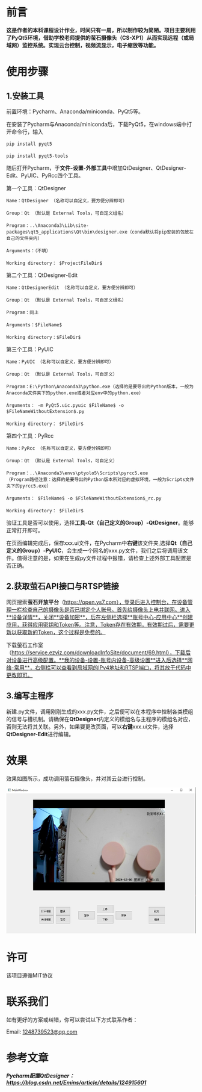 

# 前言

**这是作者的本科课程设计作业，时间只有一周，所以制作较为简陋。项目主要利用了PyQt5环境，借助学校老师提供的萤石摄像头（CS-XP1）从而实现远程（或局域网）监控系统。实现云台控制，视频流显示，电子缩放等功能。**

# 使用步骤

## 1.安装工具

前置环境：Pycharm、Anaconda/miniconda、PyQt5等。

在安装了Pycharm与Anaconda/miniconda后，下载PyQt5，在windows端中打开命令行，输入

```
pip install pyqt5

pip install pyqt5-tools
```

随后打开Pycharm，于**文件-设置-外部工具**中增加QtDesigner、QtDesigner-Edit、PyUIC、PyRcc四个工具。

第一个工具：QtDesigner

```
Name：QtDesigner （名称可以自定义，要方便分辨即可）

Group：Qt （默认是 External Tools，可自定义组名）

Program：..\Anaconda3\Lib\site-packages\qt5_applications\Qt\bin\designer.exe（conda默认将pip安装的包放在自己的文件夹内）

Arguments：（不填）

Working directory： $ProjectFileDir$
```

第二个工具：QtDesigner-Edit

```
Name：QtDesignerEdit （名称可以自定义，要方便分辨即可）

Group：Qt （默认是 External Tools，可自定义组名）

Program：同上

Arguments：$FileName$

Working directory：$FileDir$
```

第三个工具：PyUIC

```
Name：PyUIC （名称可以自定义，要方便分辨即可）

Group：Qt （默认是 External Tools，可自定义）

Program：E:\Python\Anaconda3\python.exe（选择的是要导出的Python版本，一般为Anaconda文件夹下的python.exe或者对应env中的python.exe）

Arguments： -m PyQt5.uic.pyuic $FileName$ -o $FileNameWithoutExtension$.py

Working directory： $FileDir$
```

第四个工具：PyRcc

```
Name：PyRcc （名称可以自定义，要方便分辨即可）

Group：Qt （默认是 External Tools，可自定义）

Program：..\Anaconda3\envs\ptyolo5\Scripts\pyrcc5.exe
（Program路径注意：选择的是要导出的Python版本所对应的虚拟环境，一般为Scripts文件夹下的pyrcc5.exe）

Arguments： $FileName$ -o $FileNameWithoutExtension$_rc.py

Working directory： $FileDir$
```

验证工具是否可以使用，选择**工具-Qt（自己定义的Group）-QtDesigner**。能够正常打开即可。

在页面编辑完成后，保存xxx.ui文件，在Pycharm中**右键**该文件夹,选择**Qt（自己定义的Group）-PyUIC**，会生成一个同名的xxx.py文件，我们之后将调用该文件。值得注意的是，如果在生成py文件过程中报错，请检查上述外部工具配置是否正确。

## 2.获取萤石API接口与RTSP链接

网页搜索**萤石开放平台**（https://open.ys7.com），登录后进入控制台，在设备管理一栏检查自己的摄像头是否已绑定个人账号。首先给摄像头上电并联网。进入**设备详情**，关闭**设备加密**，后在左侧栏选择**账号中心-应用中心**创建应用，获得应用密钥和Token等。注意，Token存在有效期，有效期过后，需要更新以获取新的Token，这个过程是免费的。

下载萤石工作室（https://service.ezviz.com/downloadInfoSite/document/69.html），下载后对设备进行高级配置。**我的设备-设置-账号内设备-高级设置**进入后选择**网络-常用**，右侧栏可以查看到局域网的IPv4地址和RTSP端口，将其放于代码中更改即可。

## 3.编写主程序

新建.py文件，调用刚刚生成的xxx.py文件，之后便可以在本程序中控制各类模组的信号与槽机制。请确保在**QtDesigner**内定义的模组名与主程序的模组名对应，否则无法将其关联。另外，如果要更改页面，可以**右键**xxx.ui文件，选择**QtDesigner-Edit**进行编辑。

# 效果

效果如图所示，成功调用萤石摄像头，并对其云台进行控制。

![image-20241206194541116](img\1.png)

# 许可

该项目遵循MIT协议

# 联系我们

如有更好的方案或纠错，你可以尝试以下方式联系作者：

Email: [1248739523@qq.com](mailto:1248739523@qq.com)

# 参考文章

##### Pycharm配置QtDesigner：https://blog.csdn.net/Emins/article/details/124915601